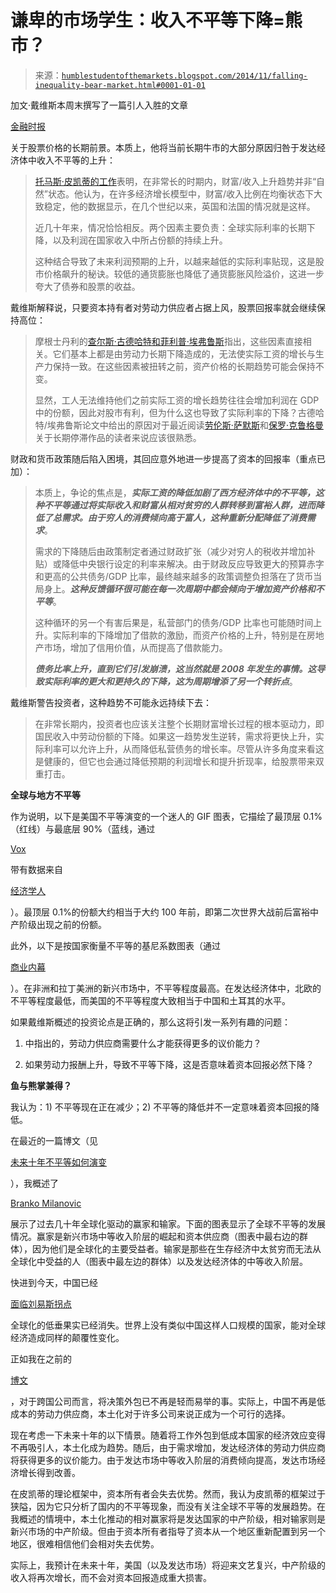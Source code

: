 <!--yml

category: 未分类

date: 2024-05-18 03:29:22

-->

# 谦卑的市场学生：收入不平等下降=熊市？

> 来源：[`humblestudentofthemarkets.blogspot.com/2014/11/falling-inequality-bear-market.html#0001-01-01`](https://humblestudentofthemarkets.blogspot.com/2014/11/falling-inequality-bear-market.html#0001-01-01)

加文·戴维斯本周末撰写了一篇引人入胜的文章

[金融时报](http://blogs.ft.com/gavyndavies/2014/11/09/the-very-long-run-equity-bull-market/)

关于股票价格的长期前景。本质上，他将当前长期牛市的大部分原因归咎于发达经济体中收入不平等的上升：

> [托马斯·皮凯蒂的工作](http://piketty.pse.ens.fr/files/PikettyZucman2014QJE.pdf)表明，在非常长的时期内，财富/收入上升趋势并非“自然”状态。他认为，在许多经济增长模型中，财富/收入比例在均衡状态下大致稳定，他的数据显示，在几个世纪以来，英国和法国的情况就是这样。
> 
> 近几十年来，情况恰恰相反。两个因素主要负责：全球实际利率的长期下降，以及利润在国家收入中所占份额的持续上升。
> 
> 这种结合导致了未来利润预期的上升，以越来越低的实际利率贴现，这是股市价格飙升的秘诀。较低的通货膨胀也降低了通货膨胀风险溢价，这进一步夸大了债券和股票的收益。

戴维斯解释说，只要资本持有者对劳动力供应者占据上风，股票回报率就会继续保持高位：

> 摩根士丹利的[查尔斯·古德哈特和菲利普·埃弗鲁斯](http://www.voxeu.org/article/monetary-policy-and-long-term-trends)指出，这些因素直接相关。它们基本上都是由劳动力长期下降造成的，无法使实际工资的增长与生产力保持一致。在这些因素被扭转之前，资产价格的长期趋势可能会保持不变。
> 
> 显然，工人无法维持他们之前实际工资的增长趋势往往会增加利润在 GDP 中的份额，因此对股市有利，但为什么这也导致了实际利率的下降？古德哈特/埃弗鲁斯论文中给出的原因对于最近阅读[劳伦斯·萨默斯](http://www.voxeu.org/article/secular-stagnation-hypothesis)和[保罗·克鲁格曼](http://krugman.blogs.nytimes.com/2013/07/25/stiglitz-minsky-and-obama/)关于长期停滞作品的读者来说应该很熟悉。

财政和货币政策随后陷入困境，其回应意外地进一步提高了资本的回报率（重点已加）：

> 本质上，争论的焦点是，***实际工资的降低加剧了西方经济体中的不平等，这种不平等通过将实际收入和财富从相对贫穷的人群转移到富裕人群，进而降低了总需求。由于穷人的消费倾向高于富人，这种重新分配降低了消费需求***。
> 
> 需求的下降随后由政策制定者通过财政扩张（减少对穷人的税收并增加补贴）或降低中央银行设定的利率来解决。由于财政反应导致更大的预算赤字和更高的公共债务/GDP 比率，最终越来越多的政策调整负担落在了货币当局身上。***这种反馈循环很可能在每一次周期中都会倾向于增加资产价格和不平等***。
> 
> 这种循环的另一个有害后果是，私营部门的债务/GDP 比率也可能随时间上升。实际利率的下降增加了借款的激励，而资产价格的上升，特别是在房地产市场，增加了信用价值，从而提高了借款能力。
> 
> ***债务比率上升，直到它们引发崩溃，这当然就是 2008 年发生的事情。这导致实际利率的更大和更持久的下降，这为周期增添了另一个转折点***。

戴维斯警告投资者，这种趋势不可能永远持续下去：

> 在非常长期内，投资者也应该关注整个长期财富增长过程的根本驱动力，即国民收入中劳动份额的下降。如果这一趋势发生逆转，需求将更快上升，实际利率可以允许上升，从而降低私营债务的增长率。尽管从许多角度来看这是健康的，但它也会通过降低预期的利润增长和提升折现率，给股票带来双重打击。

**全球与地方不平等**

作为说明，以下是美国不平等演变的一个迷人的 GIF 图表，它描绘了最顶层 0.1%（红线）与最底层 90%（蓝线，通过

[Vox](http://www.vox.com/xpress/2014/11/10/7186151/wealth-inequality-saez-zucman-chart-gif)

带有数据来自

[经济学人](http://go.redirectingat.com/?id=66960X1516588&site=Vox.com&xs=1&isjs=1&url=http%3A%2F%2Fwww.economist.com%2Fblogs%2Fgraphicdetail%2F2014%2F11%2Fdaily-chart-2%3Ffsrc%3Dscn%2Ffb%2Fte%2Fbl%2Fed%2Fsomearemoreequalthanothers&xguid=c0feb936717aa57781a0bd71296d1af5&xcreo=0&xed=0&sref=http%3A%2F%2Fwww.vox.com%2Fxpress%2F2014%2F11%2F10%2F7186151%2Fwealth-inequality-saez-zucman-chart-gif&xtz=480)

）。最顶层 0.1%的份额大约相当于大约 100 年前，即第二次世界大战前后富裕中产阶级出现之前的份额。

此外，以下是按国家衡量不平等的基尼系数图表（通过

[商业内幕](http://www.businessinsider.com/gini-index-income-inequality-world-map-2014-11)

）。在非洲和拉丁美洲的新兴市场中，不平等程度最高。在发达经济体中，北欧的不平等程度最低，而美国的不平等程度大致相当于中国和土耳其的水平。

如果戴维斯概述的投资论点是正确的，那么这将引发一系列有趣的问题：

1.  中指出的，劳动力供应商需要什么才能获得更多的议价能力？

1.  如果劳动力报酬上升，导致不平等下降，这是否意味着资本回报必然下降？

**鱼与熊掌兼得？**

我认为：1) 不平等现在正在减少；2) 不平等的降低并不一定意味着资本回报的降低。

在最近的一篇博文（见

[未来十年不平等如何演变](http://humblestudentofthemarkets.blogspot.com/2014/10/how-inequality-may-evolve-in-next-decade.html)

），我概述了

[Branko Milanovic](http://www.ub.edu/histeco/pdf/milanovic.pdf)

展示了过去几十年全球化驱动的赢家和输家。下面的图表显示了全球不平等的发展情况。赢家是新兴市场中等收入阶层的崛起和资本供应商（图表中最右边的群体），因为他们是全球化的主要受益者。输家是那些在生存经济中太贫穷而无法从全球化中受益的人（图表中最左边的群体）以及发达经济体的中等收入阶层。

快进到今天，中国已经

[面临刘易斯拐点](http://www.imf.org/external/pubs/ft/wp/2013/wp1326.pdf)

全球化的低垂果实已经消失。世界上没有类似中国这样人口规模的国家，能对全球经济造成同样的颠覆性变化。

正如我在之前的

[博文](http://humblestudentofthemarkets.blogspot.com/2014/10/how-inequality-may-evolve-in-next-decade.html)

，对于跨国公司而言，将决策外包已不再是轻而易举的事。实际上，中国不再是低成本的劳动力供应商，本土化对于许多公司来说正成为一个可行的选择。

现在考虑一下未来十年的以下情景。随着将工作外包到低成本国家的经济效应变得不再吸引人，本土化成为趋势。随后，由于需求增加，发达经济体的劳动力供应商将获得更多的议价能力。由于发达市场中等收入阶层的消费倾向提高，发达市场经济增长得到改善。

在皮凯蒂的理论框架中，资本所有者会失去优势。然而，我认为皮凯蒂的框架过于狭隘，因为它只分析了国内的不平等现象，而没有关注全球不平等的发展趋势。在我概述的情境中，本土化推动的相对赢家将是发达国家的中产阶级，相对输家则是新兴市场的中产阶级。但由于资本所有者指导了资本从一个地区重新配置到另一个地区，很难相信他们会相对失去优势。

实际上，我预计在未来十年，美国（以及发达市场）将迎来文艺复兴，中产阶级的收入将再次增长，而不会对资本回报造成重大损害。
